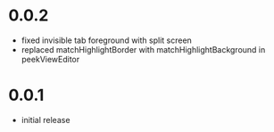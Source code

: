 # 0.0.2

- fixed invisible tab foreground with split screen
- replaced matchHighlightBorder with matchHighlightBackground in peekViewEditor

# 0.0.1

- initial release
